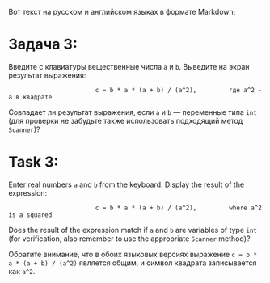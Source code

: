Вот текст на русском и английском языках в формате Markdown:

# Задача 3:
Введите с клавиатуры вещественные числа `a` и `b`. Выведите на экран результат выражения:

                            c = b * a * (a + b) / (a^2),         где a^2 - a в квадрате

Совпадает ли результат выражения, если `a` и `b` — переменные типа `int` (для проверки не забудьте также использовать подходящий метод `Scanner`)?


# Task 3:
Enter real numbers `a` and `b` from the keyboard. Display the result of the expression:

                            c = b * a * (a + b) / (a^2),         where a^2 is a squared

Does the result of the expression match if `a` and `b` are variables of type `int` (for verification, also remember to use the appropriate `Scanner` method)?

Обратите внимание, что в обоих языковых версиях выражение `c = b * a * (a + b) / (a^2)` является общим, и символ квадрата записывается как `a^2`.